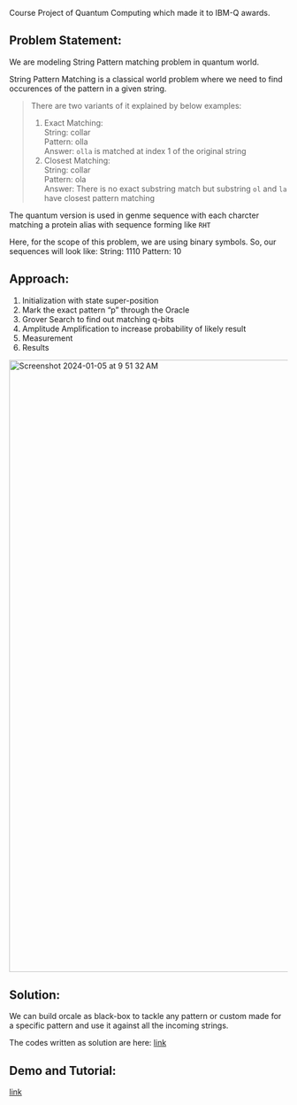 Course Project of Quantum Computing which made it to IBM-Q awards. 

## Problem Statement:

We are modeling String Pattern matching problem in quantum world.

String Pattern Matching is a classical world problem where we need to find occurences of the pattern in a given string.
> There are two variants of it explained by below examples:
>
> 1. Exact Matching: \
>      String: collar \
>      Pattern: olla \
>      Answer: `olla` is matched at index 1 of the original string
> 2. Closest Matching: \
>      String: collar \
>      Pattern: ola \
>      Answer: There is no exact substring match but substring `ol` and `la` have closest pattern matching

The quantum version is used in genme sequence with each charcter matching a protein alias with sequence forming like `RHT`

Here, for the scope of this problem, we are using binary symbols. So, our sequences will look like:
String: 1110
Pattern: 10

## Approach:

1. Initialization with state super-position
2. Mark the exact pattern “p” through the Oracle
3. Grover Search to find out matching q-bits
5. Amplitude Amplification to increase probability of likely result
6. Measurement
7. Results

<img width="1106" alt="Screenshot 2024-01-05 at 9 51 32 AM" src="https://github.com/khantiRindani/QuantumPatternMatching/assets/36477517/1ede7a9a-2c7d-4d73-872a-1910b6e41211">

## Solution:

We can build orcale as black-box to tackle any pattern or custom made for a specific pattern and use it against all the incoming strings.

The codes written as solution are here: [link](/Code)

## Demo and Tutorial:
[link](/IBM-Q%20Awards/QPM_QiskitTutorial.mp4)
